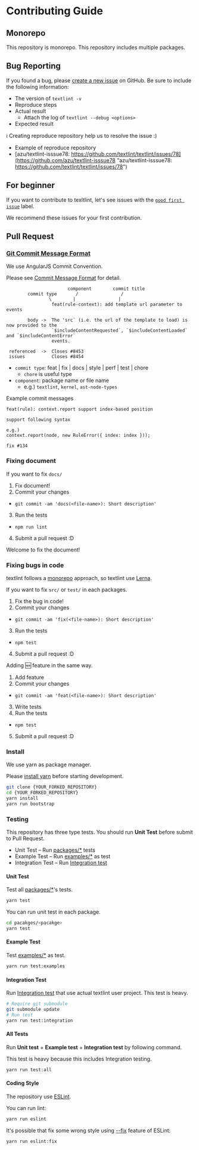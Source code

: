 # Contributing Guide

## Monorepo

This repository is monorepo.
This repository includes multiple packages.

## Bug Reporting

If you found a bug, please [create a new issue](https://github.com/textlint/textlint/issues/new) on GitHub. Be sure to include the following information:

- The version of `textlint -v`
- Reproduce steps
- Actual result
    - Attach the log of `textlint --debug <options>`
- Expected result

:information_source: Creating reproduce repository help us to resolve the issue :)

- Example of reproduce repository
- [azu/textlint-isssue78: https://github.com/textlint/textlint/issues/78](https://github.com/azu/textlint-isssue78 "azu/textlint-isssue78: https://github.com/textlint/textlint/issues/78")

## For beginner

If you want to contribute to texltlint, let's see issues with the [`good first issue`](https://github.com/textlint/textlint/issues?q=is%3Aissue+is%3Aopen+label%3A%22good+first+issue%22) label.

We recommend these issues for your first contribution.

## Pull Request

### [Git Commit Message Format](https://github.com/stevemao/conventional-changelog-angular/blob/master/convention.md "Commit Message Format")

We use AngularJS Commit Convention.

Please see [Commit Message Format](https://github.com/stevemao/conventional-changelog-angular/blob/master/convention.md "Commit Message Format") for detail.

```
                       component        commit title
        commit type       /                /      
                \        |                |
                 feat(rule-context): add template url parameter to events

        body ->  The 'src` (i.e. the url of the template to load) is now provided to the
                 `$includeContentRequested`, `$includeContentLoaded` and `$includeContentError`
                 events.

 referenced  ->  Closes #8453
 issues          Closes #8454
```

- `commit type`: feat | fix | docs | style | perf | test | chore
    - `chore` is useful type
- `component`: package name or file name
    - e.g.) `textlint`, `kernel`, `ast-node-types`
    
    
Example commit messages

```
feat(rule): context.report support index-based position

support following syntax

e.g.) 
context.report(node, new RuleError({ index: index }));

fix #134
```


### Fixing document

If you want to fix `docs/`

1. Fix document!
2. Commit your changes
  - `git commit -am 'docs(<file-name>): Short description'`
3. Run the tests
  - `npm run lint`
4. Submit a pull request :D

Welcome to fix the document!

### Fixing bugs in code

textlint follows a [monorepo](https://github.com/babel/babel/blob/master/doc/design/monorepo.md "monorepo") approach, so textlint use [Lerna](https://lernajs.io/ "Lerna").

If you want to fix `src/` or `test/` in each packages.

1. Fix the bug in code!
2. Commit your changes
  - `git commit -am 'fix(<file-name>): Short description'`
3. Run the tests
  - `npm test`
4. Submit a pull request :D

Adding :new: feature in the same way.

1. Add feature
2. Commit your changes
  - `git commit -am 'feat(<file-name>): Short description'`
3. Write tests
4. Run the tests
  - `npm test`
5. Submit a pull request :D

### Install

We use yarn as package manager.

Please [install yarn](https://yarnpkg.com/lang/en/docs/install/) before starting development.

```sh
git clone {YOUR_FORKED_REPOSITORY}
cd {YOUR_FORKED_REPOSITORY}
yarn install
yarn run bootstrap
```

### Testing

This repository has three type tests.
You should run **Unit Test** before submit to Pull Request.

- Unit Test – Run [packages/*](../packages/) tests
- Example Test – Run [examples/*](../examples/) as test
- Integration Test – Run [Integration test](../test/integration-test)

#### Unit Test

Test all [packages/*](../packages/)'s tests.

```sh
yarn test
```

You can run unit test in each package.

```sh
cd pacakges/<pacakge>
yarn test
```

#### Example Test

Test [examples/*](../examples/) as test.

```sh
yarn run test:examples
```

#### Integration Test

Run [Integration test](../test/integration-test) that use actual textlint user project.
This test is heavy.

```sh
# Require git submodule
git submodule update
# Run test
yarn run test:integration
```

#### All Tests

Run **Unit test** + **Example test** + **Integration test** by following command.

This test is heavy because this includes Integration testing.

```sh
yarn run test:all
```

#### Coding Style

The repository use [ESLint](http://eslint.org/ "ESLint").

You can run lint:

```sh
yarn run eslint
```

It's possible that fix some wrong style using [--fix](http://eslint.org/docs/user-guide/command-line-interface#fix "--fix") feature of ESLint:

```
yarn run eslint:fix
```

